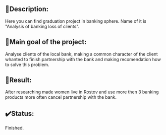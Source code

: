 ## 📜Description:
Here you can find graduation project in banking sphere. Name of it is "Analysis of banking loss of clients".
## 📌Main goal of the project:
Analyse clients of the local bank, making a common character of the client whanted to finish partnership with the bank and making recomendation how to solve this problem. 
## 💬Result:
After researching made women live in Rostov and use more then 3 banking products more often cancel partnership with the bank.
## ✔️Status:
Finished.
